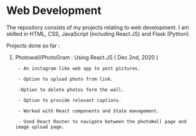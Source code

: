 # Web Development 

The repository consists of my projects relating to web development. I am skilled in HTML, CSS, JavaScript (including React.JS) and Flask (Python). 





Projects done so far : 


1. Photowall/PhotoGram  : Using React.JS  ( Dec 2nd, 2020 )

        - An instagram like web app to post pictures. 
        
        - Option to upload photo from link.
        
        -Option to delete photos form the wall. 
        
        - Option to provide relevant captions.
        
        - Worked with React components and State management. 
        
        - Used React Router to navigate between the photoWall page and image upload page.
        
        
        
